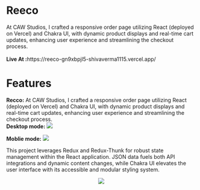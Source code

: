 <h1>Reeco</h1> At CAW Studios, I crafted a responsive order page utilizing React (deployed on Vercel) and Chakra UI, with dynamic product displays and real-time cart updates, enhancing user experience and streamlining the checkout process.
<br/>
<br/>
<b>Live At :</b>https://reeco-gn9xbpjl5-shivaverma1115.vercel.app/

# Features 

**Recco:** At CAW Studios, I crafted a responsive order page utilizing React (deployed on Vercel) and Chakra UI, with dynamic product displays and real-time cart updates, enhancing user experience and streamlining the checkout process.
<br/>
**Desktop mode:** 
<img src="https://res.cloudinary.com/dbbuqesjg/image/upload/v1702625828/Reeco%20Image/Screenshot_11_lwi0mw.png" />


**Moblie mode:** 
<img src="https://res.cloudinary.com/dbbuqesjg/image/upload/v1702625941/Reeco%20Image/Screenshot_12_a1owzc.png" />

This project leverages Redux and Redux-Thunk for robust state management within the React application. JSON data fuels both API integrations and dynamic content changes, while Chakra UI elevates the user interface with its accessible and modular styling system.

<p align="center">
  <a href="https://skillicons.dev">
    <img src="https://skillicons.dev/icons?i=react,js,contextapi,mongodb,node,express,chakraui,css,git" />
  </a>
</p>

